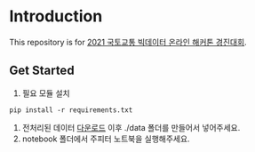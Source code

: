 # Introduction
This repository is for [2021 국토교통 빅데이터 온라인 해커톤 경진대회](https://dacon.io/competitions/official/235758/overview/description).

## Get Started
1. 필요 모듈 설치
```
pip install -r requirements.txt
```
1. 전처리된 데이터 [다운로드](https://hkustconnect-my.sharepoint.com/:f:/g/personal/jhyunaa_connect_ust_hk/EotPeY_ssJZLsWNpja9I-ZsBY0Iyoxsad8uVNQ5VxvFY7A?e=JKxJKQ) 이후 ./data 폴더를 만들어서 넣어주세요.
2. notebook 폴더에서 주피터 노트북을 실행해주세요.